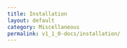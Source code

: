 ```yaml
---
title: Installation
layout: default
category: Miscellaneous
permalink: v1_1_0-docs/installation/
---
```

